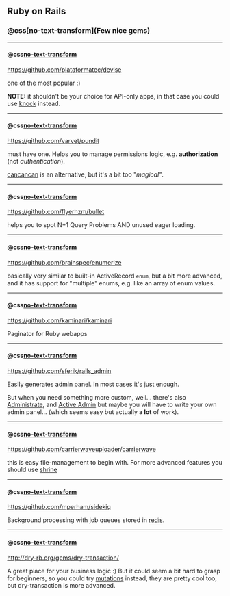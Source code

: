## Ruby on Rails
### @css[no-text-transform](Few nice gems)

---

#### @css[no-text-transform](Devise)

https://github.com/plataformatec/devise

one of the most popular :)

**NOTE:** it shouldn't be your choice for API-only apps,
in that case you could use [knock](https://github.com/nsarno/knock) instead.

---

#### @css[no-text-transform](Pundit)

https://github.com/varvet/pundit

must have one. Helps you to manage permissions logic, e.g. **authorization**
(not _authentication_).

[cancancan](https://github.com/CanCanCommunity/cancancan) is an alternative,
but it's a bit too "_magical"_.

---

#### @css[no-text-transform](Bullet)

https://github.com/flyerhzm/bullet

helps you to spot N+1 Query Problems AND unused eager loading.

---

#### @css[no-text-transform](Enumerize)

https://github.com/brainspec/enumerize

basically very similar to built-in ActiveRecord `enum`, but a bit more advanced,
and it has support for "multiple" enums, e.g. like an array of enum values.

---

#### @css[no-text-transform](Kaminari)

https://github.com/kaminari/kaminari

Paginator for Ruby webapps

---

#### @css[no-text-transform](RailsAdmin)

https://github.com/sferik/rails_admin

Easily generates admin panel. In most cases it's just enough.


But when you need something more custom, well... there's also
[Administrate](https://github.com/thoughtbot/administrate), and
[Active Admin](https://github.com/activeadmin/activeadmin)
but maybe you will have to write your own admin panel... (which seems easy but
actually **a lot** of work).

---

#### @css[no-text-transform](CarrierWave)

https://github.com/carrierwaveuploader/carrierwave

this is easy file-management to begin with. For more advanced features you
should use [shrine](https://github.com/shrinerb/shrine)

---

#### @css[no-text-transform](Sidekiq)

https://github.com/mperham/sidekiq

Background processing with job queues stored in [redis](https://redis.io/).

---

#### @css[no-text-transform](dry-transaction)

http://dry-rb.org/gems/dry-transaction/

A great place for your business logic :)
But it could seem a bit hard to grasp for beginners, so you could try
[mutations](https://github.com/cypriss/mutations) instead, they are pretty cool
too, but dry-transaction is more advanced.
